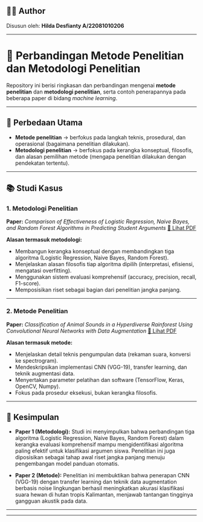 ## 👩‍💻 Author

Disusun oleh: **Hilda Desfianty A/22081010206**

---

# 📄 Perbandingan Metode Penelitian dan Metodologi Penelitian

Repository ini berisi ringkasan dan perbandingan mengenai **metode penelitian** dan **metodologi penelitian**, serta contoh penerapannya pada beberapa paper di bidang *machine learning*.

---

## 🔑 Perbedaan Utama

* **Metode penelitian** → berfokus pada langkah teknis, prosedural, dan operasional (bagaimana penelitian dilakukan).
* **Metodologi penelitian** → berfokus pada kerangka konseptual, filosofis, dan alasan pemilihan metode (mengapa penelitian dilakukan dengan pendekatan tertentu).

---

## 📚 Studi Kasus

### 1. Metodologi Penelitian

**Paper:** *Comparison of Effectiveness of Logistic Regression, Naive Bayes, and Random Forest Algorithms in Predicting Student Arguments*
[📄 Lihat PDF](./Metodologi_Paper.pdf)

**Alasan termasuk metodologi:**

* Membangun kerangka konseptual dengan membandingkan tiga algoritma (Logistic Regression, Naive Bayes, Random Forest).
* Menjelaskan alasan filosofis tiap algoritma dipilih (interpretasi, efisiensi, mengatasi overfitting).
* Menggunakan sistem evaluasi komprehensif (accuracy, precision, recall, F1-score).
* Memposisikan riset sebagai bagian dari penelitian jangka panjang.

---

### 2. Metode Penelitian

**Paper:** *Classification of Animal Sounds in a Hyperdiverse Rainforest Using Convolutional Neural Networks with Data Augmentation*
[📄 Lihat PDF](./Metode_Paper.pdf)

**Alasan termasuk metode:**

* Menjelaskan detail teknis pengumpulan data (rekaman suara, konversi ke spectrogram).
* Mendeskripsikan implementasi CNN (VGG-19), transfer learning, dan teknik augmentasi data.
* Menyertakan parameter pelatihan dan software (TensorFlow, Keras, OpenCV, Numpy).
* Fokus pada prosedur eksekusi, bukan kerangka filosofis.

---

## 📝 Kesimpulan

* **Paper 1 (Metodologi):**
  Studi ini menyimpulkan bahwa perbandingan tiga algoritma (Logistic Regression, Naive Bayes, Random Forest) dalam kerangka evaluasi komprehensif mampu mengidentifikasi algoritma paling efektif untuk klasifikasi argumen siswa. Penelitian ini juga diposisikan sebagai tahap awal riset jangka panjang menuju pengembangan model panduan otomatis.

* **Paper 2 (Metode):**
  Penelitian ini membuktikan bahwa penerapan CNN (VGG-19) dengan transfer learning dan teknik data augmentation berbasis noise lingkungan berhasil meningkatkan akurasi klasifikasi suara hewan di hutan tropis Kalimantan, menjawab tantangan tingginya gangguan akustik pada data.

---


---

